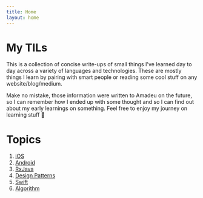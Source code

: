```yaml
---
title: Home
layout: home
---
```


# My TILs

This is a collection of concise write-ups of small things I've learned day to day across a variety of languages and technologies.
These are mostly things I learn by pairing with smart people or reading some cool stuff on any website/blog/medium.

Make no mistake, those information were written to Amadeu on the future, so I can remember how I ended up with some thought and so
I can find out about my early learnings on something. Feel free to enjoy my journey on learning stuff 🤩

# Topics

1. [iOS](ios/README.html)
2. [Android](android/README.html)
3. [RxJava](rxjava/README.html)
4. [Design Patterns](design-patterns/README.html)
5. [Swift](swift/README.html)
5. [Algorithm](algorithm/README.html)
